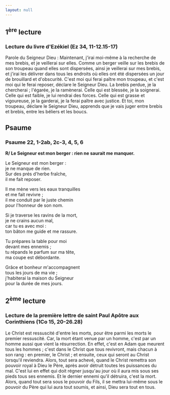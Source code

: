 ```yaml
---
layout: null
---
```

## 1<sup>ère</sup> lecture

### Lecture du livre d'Ezékiel (Ez 34, 11-12.15-17)

Parole du Seigneur Dieu : Maintenant, j'irai moi-même à la recherche de mes brebis, et je veillerai sur elles. Comme un berger veille sur les brebis de son troupeau quand elles sont dispersées, ainsi je veillerai sur mes brebis, et j'irai les délivrer dans tous les endroits où elles ont été dispersées un jour de brouillard et d'obscurité. C'est moi qui ferai paître mon troupeau, et c'est moi qui le ferai reposer, déclare le Seigneur Dieu. La brebis perdue, je la chercherai ; l'égarée, je la ramènerai. Celle qui est blessée, je la soignerai. Celle qui est faible, je lui rendrai des forces. Celle qui est grasse et vigoureuse, je la garderai, je la ferai paître avec justice. Et toi, mon troupeau, déclare le Seigneur Dieu, apprends que je vais juger entre brebis et brebis, entre les béliers et les boucs.

## Psaume

### Psaume 22, 1-2ab, 2c-3, 4, 5, 6

**R/ Le Seigneur est mon berger : rien ne saurait me manquer.**

Le Seigneur est mon berger :  
je ne manque de rien.  
Sur des prés d'herbe fraîche,  
il me fait reposer.  

Il me mène vers les eaux tranquilles  
et me fait revivre ;  
il me conduit par le juste chemin  
pour l'honneur de son nom.  

Si je traverse les ravins de la mort,  
je ne crains aucun mal,  
car tu es avec moi :  
ton bâton me guide et me rassure.  

Tu prépares la table pour moi  
devant mes ennemis ;  
tu répands le parfum sur ma tête,  
ma coupe est débordante.  

Grâce et bonheur m'accompagnent  
tous les jours de ma vie ;  
j'habiterai la maison du Seigneur  
pour la durée de mes jours.

## 2<sup>ème</sup> lecture

### Lecture de la première lettre de saint Paul Apôtre aux Corinthiens (1Co 15, 20-26.28)

Le Christ est ressuscité d'entre les morts, pour être parmi les morts le premier ressuscité. Car, la mort étant venue par un homme, c'est par un homme aussi que vient la résurrection. En effet, c'est en Adam que meurent tous les hommes ; c'est dans le Christ que tous revivront, mais chacun à son rang : en premier, le Christ ; et ensuite, ceux qui seront au Christ lorsqu'il reviendra. Alors, tout sera achevé, quand le Christ remettra son pouvoir royal à Dieu le Père, après avoir détruit toutes les puissances du mal. C'est lui en effet qui doit régner jusqu'au jour où il aura mis sous ses pieds tous ses ennemis. Et le dernier ennemi qu'il détruira, c'est la mort. Alors, quand tout sera sous le pouvoir du Fils, il se mettra lui-même sous le pouvoir du Père qui lui aura tout soumis, et ainsi, Dieu sera tout en tous.
